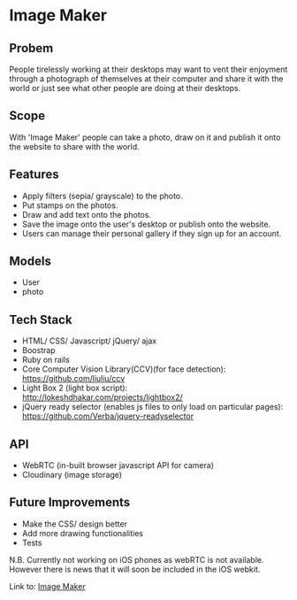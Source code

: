 # Image Maker

## Probem
People tirelessly working at their desktops may want to vent their enjoyment through a photograph of themselves at their computer and share it with the world or just see what other people are doing at their desktops.

## Scope
With 'Image Maker' people can take a photo, draw on it and publish it onto the website to share with the world.

## Features

* Apply filters (sepia/ grayscale) to the photo.
* Put stamps on the photos.
* Draw and add text onto the photos.
* Save the image onto the user's desktop or publish onto the website.
* Users can manage their personal gallery if they sign up for an account.

## Models
* User
* photo

## Tech Stack
* HTML/ CSS/ Javascript/ jQuery/ ajax
* Boostrap
* Ruby on rails
* Core Computer Vision Library(CCV)(for face detection): https://github.com/liuliu/ccv
* Light Box 2 (light box script): http://lokeshdhakar.com/projects/lightbox2/
* jQuery ready selector (enables js files to only load on particular pages): https://github.com/Verba/jquery-readyselector

## API
* WebRTC (in-built browser javascript API for camera)
* Cloudinary (image storage)

## Future Improvements
* Make the CSS/ design better
* Add more drawing functionalities
* Tests

N.B. Currently not working on iOS phones as webRTC is not available. However there is news that it will soon be included in the iOS webkit.

Link to:  [Image Maker](https://img-maker.herokuapp.com/)
